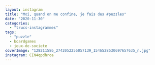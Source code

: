 ```yaml
---
layout: instagram
title: "Moi, quand on me confine, je fais des #puzzles"
date: "2020-11-30"
categories: 
  - "trucs-instagrammes"
tags: 
  - "puzzle"
  - boardgames
  - jeux-de-societe
coverImage: "128211586_2742052256057139_1546528530697657635_n.jpg"
instagram: CIN4qpdhroa
---
```


